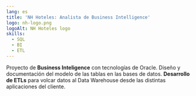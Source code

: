 ```yaml
---
lang: es
title: 'NH Hoteles: Analista de Business Intelligence'
logo: nh-logo.png
logoAlt: NH Hoteles logo
skills:
  - SQL
  - BI
  - ETL
---
```


Proyecto de **Business Inteligence** con tecnologías de Oracle. Diseño y documentación del modelo de las tablas en las bases de datos. **Desarrollo de ETLs** para volcar datos al Data Warehouse desde las distintas aplicaciones del cliente.
